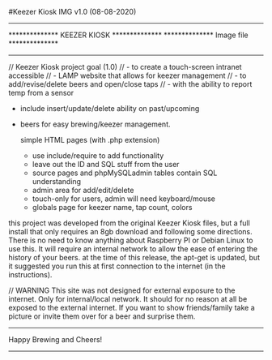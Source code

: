 #Keezer Kiosk IMG v1.0 (08-08-2020)

**********************************************
**************   KEEZER KIOSK   **************
**************    Image file    **************
**********************************************

// Keezer Kiosk project goal (1.0)
// - to create a touch-screen intranet accessible
// - LAMP website that allows for keezer management
// - to add/revise/delete beers and open/close taps
// - with the ability to report temp from a sensor

- include insert/update/delete ability on past/upcoming
- beers for easy brewing/keezer management.

  simple HTML pages (with .php extension)
   - use include/require to add functionality
   - leave out the ID and SQL stuff from the user
   - source pages and phpMySQLadmin tables contain SQL understanding
   - admin area for add/edit/delete
   - touch-only for users, admin will need keyboard/mouse
   - globals page for keezer name, tap count, colors

this project was developed from the original Keezer Kiosk files, but 
a full install that only requires an 8gb download and following some 
directions. There is no need to know anything about Raspberry PI or 
Debian Linux to use this. It will require an internal network to 
allow the ease of entering the history of your beers. at the time of 
this release, the apt-get is updated, but it suggested you run this 
at first connection to the internet (in the instructions). 

// WARNING 
This site was not designed for external exposure to the internet. 
Only for internal/local network. It should for no reason at all be 
exposed to the external internet. If you want to show friends/family 
take a picture or invite them over for a beer and surprise them. 

-------

Happy Brewing and Cheers!

-------


